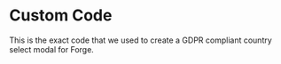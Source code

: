 # Custom Code

This is the exact code that we used to create a GDPR compliant country select modal for Forge.
